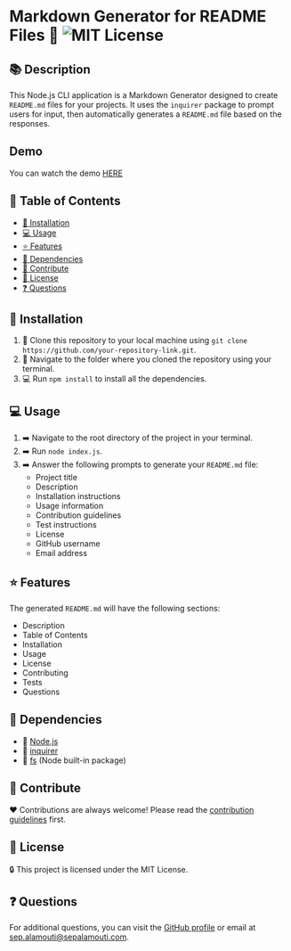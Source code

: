 # Markdown Generator for README Files 📝 ![MIT License](https://img.shields.io/badge/License-MIT-blue.svg)

## 📚 Description

This Node.js CLI application is a Markdown Generator designed to create `README.md` files for your projects. It uses the `inquirer` package to prompt users for input, then automatically generates a `README.md` file based on the responses.

## Demo 

You can watch the demo [HERE](./Assets/markdown_Generator%20-720p-2.mov)

## 📌 Table of Contents

- [🔧 Installation](#🔧-installation)
- [💻 Usage](#💻-usage)
- [⭐ Features](#⭐-features)
- [🔌 Dependencies](#🔌-dependencies)
- [🤝 Contribute](#🤝-contribute)
- [📄 License](#📄-license)
- [❓ Questions](#❓-questions)

## 🔧 Installation

1. 🐙 Clone this repository to your local machine using `git clone https://github.com/your-repository-link.git`.
2. 📁 Navigate to the folder where you cloned the repository using your terminal.
3. 💻 Run `npm install` to install all the dependencies.

## 💻 Usage

1. ➡️ Navigate to the root directory of the project in your terminal.
2. ➡️ Run `node index.js`.
3. ➡️ Answer the following prompts to generate your `README.md` file:
    - Project title
    - Description
    - Installation instructions
    - Usage information
    - Contribution guidelines
    - Test instructions
    - License
    - GitHub username
    - Email address

## ⭐ Features

The generated `README.md` will have the following sections:
- Description
- Table of Contents
- Installation
- Usage
- License
- Contributing
- Tests
- Questions

## 🔌 Dependencies

- 🔗 [Node.js](https://nodejs.org/en/)
- 🔗 [inquirer](https://www.npmjs.com/package/inquirer)
- 🔗 [fs](https://nodejs.org/api/fs.html) (Node built-in package)

## 🤝 Contribute

❤️ Contributions are always welcome! Please read the [contribution guidelines](contributing.md) first.

## 📄 License

🔒 This project is licensed under the MIT License.

## ❓ Questions

For additional questions, you can visit the [GitHub profile](https://github.com/MrSep01) or email at [sep.alamouti@sepalamouti.com](mailto:sep.alamouti@sepalamouti.com).

